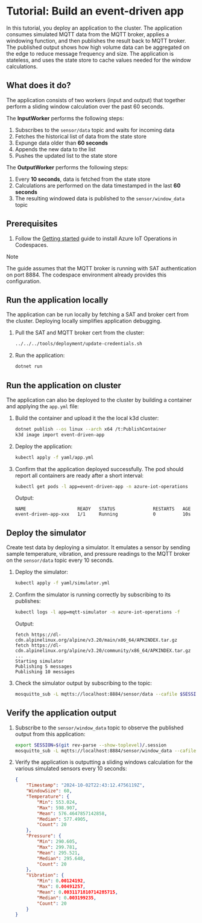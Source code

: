 # Tutorial: Build an event-driven app

In this tutorial, you deploy an application to the cluster. The application consumes simulated MQTT data from the MQTT broker, applies a windowing function, and then publishes the result back to MQTT broker. The published output shows how high volume data can be aggregated on the edge to reduce message frequency and size. The application is stateless, and uses the state store to cache values needed for the window calculations.

## What does it do?

The application consists of two workers (input and output) that together perform a sliding window calculation over the past 60 seconds.

The **InputWorker** performs the following steps:

1. Subscribes to the `sensor/data` topic and waits for incoming data
1. Fetches the historical list of data from the state store
1. Expunge data older than **60 seconds**
1. Appends the new data to the list
1. Pushes the updated list to the state store

The **OutputWorker** performs the following steps:

1. Every **10 seconds**, data is fetched from the state store
1. Calculations are performed on the data timestamped in the last **60 seconds**
1. The resulting windowed data is published to the `sensor/window_data` topic

## Prerequisites

1. Follow the [Getting started](/README.md#getting-started) guide to install Azure IoT Operations in Codespaces.

> [!NOTE]
> The guide assumes that the MQTT broker is running with SAT authentication on port 8884. The codespace environment already provides this configuration.

## Run the application locally

The application can be run locally by fetching a SAT and broker cert from the cluster. Deploying locally simplifies application debugging.

1. Pull the SAT and MQTT broker cert from the cluster:

    ```bash
    ../../../tools/deployment/update-credentials.sh
    ```

1. Run the application:

    ```bash
    dotnet run
    ```

## Run the application on cluster

The application can also be deployed to the cluster by building a container and applying the `app.yml` file:

1. Build the container and upload it the the local k3d cluster:

    ```bash
    dotnet publish --os linux --arch x64 /t:PublishContainer
    k3d image import event-driven-app
    ```

1. Deploy the application:

    ```bash
    kubectl apply -f yaml/app.yml
    ```

1. Confirm that the application deployed successfully. The pod should report all containers are ready after a short interval:

    ```bash
    kubectl get pods -l app=event-driven-app -n azure-iot-operations
    ```

    Output:

    ```output
    NAME                   READY   STATUS              RESTARTS   AGE
    event-driven-app-xxx   1/1     Running             0          10s
    ```

## Deploy the simulator

Create test data by deploying a simulator. It emulates a sensor by sending sample temperature, vibration, and pressure readings to the MQTT broker on the `sensor/data` topic every 10 seconds.

1. Deploy the simulator:

    ```bash
    kubectl apply -f yaml/simulator.yml
    ```

1. Confirm the simulator is running correctly by subscribing to its publishes:

    ```bash
    kubectl logs -l app=mqtt-simulator -n azure-iot-operations -f
    ```

    Output:

    ```output
    fetch https://dl-cdn.alpinelinux.org/alpine/v3.20/main/x86_64/APKINDEX.tar.gz
    fetch https://dl-cdn.alpinelinux.org/alpine/v3.20/community/x86_64/APKINDEX.tar.gz
    ...
    Starting simulator
    Publishing 5 messages
    Publishing 10 messages
    ```

1. Check the simulator output by subscribing to the topic:

    ```bash
    mosquitto_sub -L mqtts://localhost:8884/sensor/data --cafile $SESSION/broker-ca.crt -u K8S-SAT -P $(cat $SESSION/token.txt) -V mqttv311 --debug
    ```

## Verify the application output

1. Subscribe to the `sensor/window_data` topic to observe the published output from this application:

    ```bash
    export SESSION=$(git rev-parse --show-toplevel)/.session
    mosquitto_sub -L mqtts://localhost:8884/sensor/window_data --cafile $SESSION/broker-ca.crt -D CONNECT authentication-method K8S-SAT -D CONNECT authentication-data $(cat $SESSION/token.txt)
    ```

1. Verify the application is outputting a sliding windows calculation for the various simulated sensors every 10 seconds:

    ```json
    {
        "Timestamp": "2024-10-02T22:43:12.4756119Z",
        "WindowSize": 60,
        "Temperature": {
            "Min": 553.024,
            "Max": 598.907,
            "Mean": 576.4647857142858,
            "Median": 577.4905,
            "Count": 20
        },
        "Pressure": {
            "Min": 290.605,
            "Max": 299.781,
            "Mean": 295.521,
            "Median": 295.648,
            "Count": 20
        },
        "Vibration": {
            "Min": 0.00124192,
            "Max": 0.00491257,
            "Mean": 0.0031171810714285715,
            "Median": 0.003199235,
            "Count": 20
        }
    }
    ```
